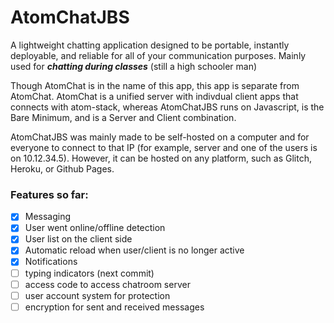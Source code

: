 # AtomChatJBS

A lightweight chatting application designed to be portable, instantly deployable, and reliable for all of your communication purposes. Mainly used for ***chatting during classes*** (still a high schooler man)

Though AtomChat is in the name of this app, this app is separate from AtomChat. AtomChat is a unified server with indivdual client apps that connects with atom-stack, whereas AtomChatJBS runs on Javascript, is the Bare Minimum, and is a Server and Client combination.

AtomChatJBS was mainly made to be self-hosted on a computer and for everyone to connect to that IP (for example, server and one of the users is on 10.12.34.5). However, it can be hosted on any platform, such as Glitch, Heroku, or Github Pages. 

### Features so far:
- [X] Messaging
- [x] User went online/offline detection
- [X] User list on the client side
- [X] Automatic reload when user/client is no longer active
- [x] Notifications
- [ ] typing indicators (next commit)
- [ ] access code to access chatroom server
- [ ] user account system for protection
- [ ] encryption for sent and received messages

